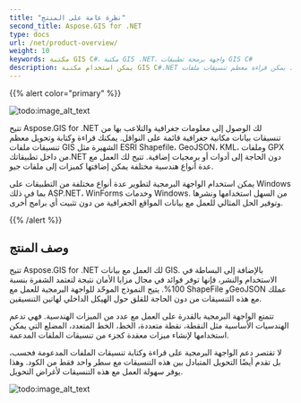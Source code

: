 ```yaml
---
title: "نظرة عامة على المنتج"
second_title: Aspose.GIS for .NET
type: docs
url: /net/product-overview/
weight: 10
keywords: مكتبة GIS C#، مكتبة GIS .NET، واجهة برمجة تطبيقات GIS C#
description: يمكن استخدام مكتبة GIS C#.NET لاسترجاع البيانات الجغرافية وتحريرها في تنسيقات البيانات الجغرافية الفضائية القائمة على النواقل. يمكن قراءة معظم تنسيقات ملفات GIS الرئيسية، مثل ESRI Shapefile، GeoJSON، KML وملفات GPX، وكتابتها، وتحويلها من داخل تطبيقاتك.NET بدون الحاجة إلى أدوات أو برمجيات إضافية. يدعم الواجهات الأساسية مثل النقطة، نقطة متعددة، الخط، الخط المتعدد، والمضلع بواسطة الواجهة البرمجية ويمكن استخدامها لبناء ميزات معقدة في تنسيقات الملفات المدعمة.
---
```


{{% alert color="primary" %}} 

![todo:image_alt_text](product-overview_1)

تتيح Aspose.GIS for .NET لك الوصول إلى معلومات جغرافية والتلاعب بها من تنسيقات بيانات مكانية جغرافية قائمة على النواقل. يمكنك قراءة وكتابة وتحويل معظم تنسيقات ملفات GIS الشهيرة مثل ESRI Shapefile، GeoJSON، KML، وملفات GPX من داخل تطبيقاتك.NET دون الحاجة إلى أدوات أو برمجيات إضافية. تتيح لك العمل مع عدة أنواع هندسية مختلفة يمكن إضافتها كميزات إلى ملفات جيو.

يمكن استخدام الواجهة البرمجية لتطوير عدة أنواع مختلفة من التطبيقات على Windows بما في ذلك ASP.NET، WinForms وخدمات Windows. من السهل استخدامها ونشرها وتوفير الحل المثالي للعمل مع بيانات المواقع الجغرافية من دون تثبيت أي برامج أخرى.

{{% /alert %}} 
## **وصف المنتج**
تتيح Aspose.GIS for .NET لك العمل مع بيانات GIS. بالإضافة إلى البساطة في الاستخدام والنشر، فإنها توفر فوائد في مجال مزايا الأمان نتيجة لتعتمد الشفرة بنسبة 100%. يتيح النموذج الموحّد للواجهة البرمجية للعمل مع ShapeFile وGeoJSON عملك مع هذه التنسيقات من دون الحاجة للقلق حول الهيكل الداخلي لهاتين التنسيقين.

تتمتع الواجهة البرمجية بالقدرة على العمل مع عدد من الميزات الهندسية. فهي تدعم الهندسيات الأساسية مثل النقطة، نقطة متعددة، الخط، الخط المتعدد، المضلع التي يمكن استخدامها لإنشاء ميزات معقدة كجزء من تنسيقات الملفات المدعمة.

لا تقتصر دعم الواجهة البرمجية على قراءة وكتابة تنسيقات الملفات المدعومة فحسب، بل تقدم أيضًا التحويل المتبادل بين هذه التنسيقات مع سطر واحد فقط من الكود. وهذا يوفر سهولة العمل مع هذه التنسيقات لأغراض التحويل.

![todo:image_alt_text](product-overview_2.png)
